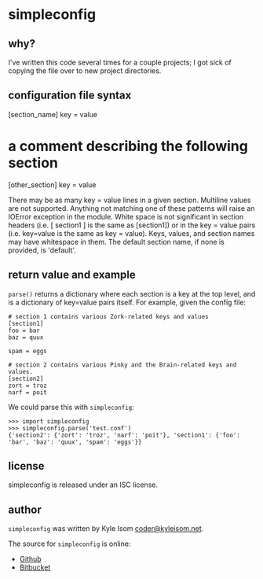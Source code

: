 simpleconfig
============

why?
----
I've written this code several times for a couple projects; I got sick of
copying the file over to new project directories.

configuration file syntax
-------------------------
[section_name]
key = value

# a comment describing the following section
[other_section]
key = value

There may be as many key = value lines in a given section. Multiline values
are not supported. Anything not matching one of these patterns will raise
an IOError exception in the module. White space is not significant in section
headers (i.e. [ section1 ] is the same as [section1]) or in the key = value
pairs (i.e. key=value is the same as key = value). Keys, values, and section
names may have whitespace in them. The default section name, if none is
provided, is 'default'.

return value and example
------------------------
`parse()` returns a dictionary where each section is a key at the top level,
and is a dictionary of key=value pairs itself. For example, given the config
file:

```
# section 1 contains various Zork-related keys and values
[section1]
foo = bar
baz = quux

spam = eggs

# section 2 contains various Pinky and the Brain-related keys and values.
[section2]
zort = troz
narf = poit
```

We could parse this with `simpleconfig`:
```
>>> import simpleconfig
>>> simpleconfig.parse('test.conf')
{'section2': {'zort': 'troz', 'narf': 'poit'}, 'section1': {'foo': 'bar', 'baz': 'quux', 'spam': 'eggs'}}
```

license
-------
simpleconfig is released under an ISC license.

author
------
`simpleconfig` was written by Kyle Isom <coder@kyleisom.net>.

The source for `simpleconfig` is online:

* [Github](https://github.com/kisom/pysimpleconfig)
* [Bitbucket](https://bitbucket.org/kisom/pysimpleconfig)
